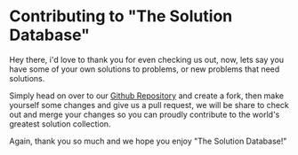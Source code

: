# Contributing to "The Solution Database"

Hey there, i'd love to thank you for even checking us out, now, lets say you have some of your own solutions to problems, or new problems that need solutions.

Simply head on over to our [Github Repository](https://github.com/the-solution-database/the-solution-database.github.io) and create a fork, then make yourself some changes and give us a pull request, we will be share to check out and merge your changes so you can proudly contribute to the world's greatest solution collection.

Again, thank you so much and we hope you enjoy "The Solution Database!"